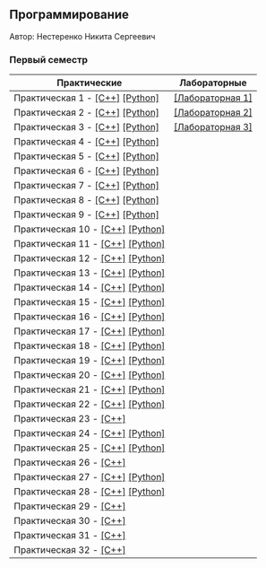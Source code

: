 ## Программирование

Автор: Нестеренко Никита Сергеевич

### Первый семестр

| Практические | Лабораторные |
| ------------ | ------------ |
| Практическая 1 - [[C++]](./Practice/O%201/C++/) [[Python]](./Practice/O1/Python/) | [[Лабораторная 1]](./Lab/01/) |
| Практическая 2 - [[C++]](./Practice/O%202/C++/) [[Python]](./Practice/O2/Python/) | [[Лабораторная 2]](./Lab/02/) |
| Практическая 3 - [[C++]](./Practice/O%203/C++/) [[Python]](./Practice/O3/Python/) | [[Лабораторная 3]](./Lab/03/) |
| Практическая 4 - [[C++]](./Practice/O%204/C++/) [[Python]](./Practice/O4/Python/) | |
| Практическая 5 - [[C++]](./Practice/O%205/C++/) [[Python]](./Practice/O5/Python/) | |
| Практическая 6 - [[C++]](./Practice/O%206/C++/) [[Python]](./Practice/O6/Python/) | |
| Практическая 7 - [[C++]](./Practice/O%207/C++/) [[Python]](./Practice/O7/Python/) | |
| Практическая 8 - [[C++]](./Practice/O%208/C++/) [[Python]](./Practice/O8/Python/) | |
| Практическая 9 - [[C++]](./Practice/O%209/C++/) [[Python]](./Practice/O9/Python/) | |
| Практическая 10 - [[C++]](./Practice/O10/C++/) [[Python]](./Practice/O10/Python/) | |
| Практическая 11 - [[C++]](./Practice/O11/C++/) [[Python]](./Practice/O11/Python/) | |
| Практическая 12 - [[C++]](./Practice/O12/C++/) [[Python]](./Practice/O12/Python/) | |
| Практическая 13 - [[C++]](./Practice/O13/C++/) [[Python]](./Practice/O13/Python/) | |
| Практическая 14 - [[C++]](./Practice/O14/C++/) [[Python]](./Practice/O14/Python/) | |
| Практическая 15 - [[C++]](./Practice/O15/C++/) [[Python]](./Practice/O15/Python/) | |
| Практическая 16 - [[C++]](./Practice/O16/C++/) [[Python]](./Practice/O16/Python/) | |
| Практическая 17 - [[C++]](./Practice/O17/C++/) [[Python]](./Practice/O17/Python/) | |
| Практическая 18 - [[C++]](./Practice/O18/C++/) [[Python]](./Practice/O18/Python/) | |
| Практическая 19 - [[C++]](./Practice/O19/C++/) [[Python]](./Practice/O19/Python/) | |
| Практическая 20 - [[C++]](./Practice/O20/C++/) [[Python]](./Practice/O20/Python/) | |
| Практическая 21 - [[C++]](./Practice/O21/C++/) [[Python]](./Practice/O21/Python/) | |
| Практическая 22 - [[C++]](./Practice/O22/C++/) [[Python]](./Practice/O22/Python/) | |
| Практическая 23 - [[C++]](./Practice/O23/C++/) | |
| Практическая 24 - [[C++]](./Practice/O24/C++/) [[Python]](./Practice/O24/Pyton/) | |
| Практическая 25 - [[C++]](./Practice/O25/C++/) [[Python]](./Practice/O25/Pyton/) | |
| Практическая 26 - [[C++]](./Practice/O26/C++/) | |
| Практическая 27 - [[C++]](./Practice/O27/C++/) [[Python]](./Practice/O27/Pyton/) | |
| Практическая 28 - [[C++]](./Practice/O28/C++/) [[Python]](./Practice/O28/Pyton/) | |
| Практическая 29 - [[C++]](./Practice/O29/C++/) | |
| Практическая 30 - [[C++]](./Practice/O30/O30/) | |
| Практическая 31 - [[C++]](./Practice/O31/O31/) | |
| Практическая 32 - [[C++]](./Practice/O32/O32/) | |